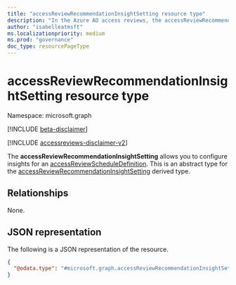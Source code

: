 ```yaml
---
title: "accessReviewRecommendationInsightSetting resource type"
description: "In the Azure AD access reviews, the accessReviewRecommendationInsightSetting represents the settings associated with an insight provided for an access review."
author: "isabelleatmsft"
ms.localizationpriority: medium
ms.prod: "governance"
doc_type: resourcePageType
---
```


# accessReviewRecommendationInsightSetting resource type

Namespace: microsoft.graph

[!INCLUDE [beta-disclaimer](../../includes/beta-disclaimer.md)]

[!INCLUDE [accessreviews-disclaimer-v2](../../includes/accessreviews-disclaimer-v2.md)]

The **accessReviewRecommendationInsightSetting** allows you to configure insights for an [accessReviewScheduleDefinition](accessreviewscheduledefinition.md). This is an abstract type for the [accessReviewRecommendationInsightSetting](accessReviewRecommendationInsightSetting.md) derived type.


## Relationships
None.

## JSON representation
The following is a JSON representation of the resource.
<!-- {
  "blockType": "resource",
  "@odata.type": "microsoft.graph.accessReviewRecommendationInsightSetting"
}
-->
``` json
{
  "@odata.type": "#microsoft.graph.accessReviewRecommendationInsightSetting",
}
```

<!--
{
  "type": "#page.annotation",
  "description": "accessreviewrecommendationinsightsetting resource",
  "keywords": "",
  "section": "documentation",
  "tocPath": "",
  "suppressions": []
}
-->
